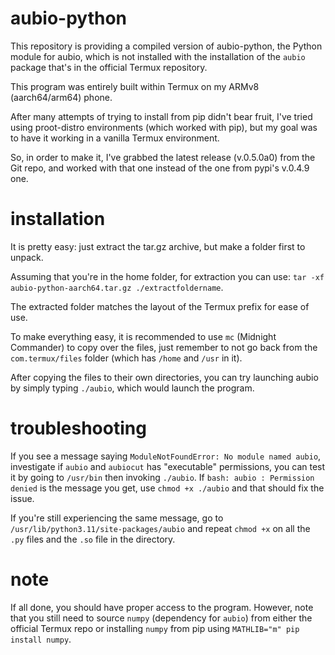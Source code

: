 # aubio-python
This repository is providing a compiled version of aubio-python, the Python module for aubio, which is not installed with the installation of the `aubio` package that's in the official Termux repository.

This program was entirely built within Termux on my ARMv8 (aarch64/arm64) phone. 

After many attempts of trying to install from pip didn't bear fruit, I've tried using proot-distro environments (which worked with pip), 
but my goal was to have it working in a vanilla Termux environment.

So, in order to make it, I've grabbed the latest release (v.0.5.0a0) from the Git repo, and worked with that one instead of the one from pypi's v.0.4.9 one.

# installation
It is pretty easy: just extract the tar.gz archive, but make a folder first to unpack.

Assuming that you're in the home folder, for extraction you can use: `tar -xf aubio-python-aarch64.tar.gz ./extractfoldername`.

The extracted folder matches the layout of the Termux prefix for ease of use.

To make everything easy, it is recommended to use `mc` (Midnight Commander) to copy over the files, just remember to not go 
back from the `com.termux/files` folder (which has `/home` and `/usr` in it).

After copying the files to their own directories, you can try launching aubio by simply typing `./aubio`, which would launch the program.
# troubleshooting
If you see a message saying `ModuleNotFoundError: No module named aubio`, investigate if `aubio` and `aubiocut` has "executable" permissions, 
you can test it by going to `/usr/bin` then invoking `./aubio`. If `bash: aubio : Permission denied` is the message you get, use `chmod +x ./aubio` and that should fix the issue.

If you're still experiencing the same message, go to `/usr/lib/python3.11/site-packages/aubio` and repeat `chmod +x` on all the `.py` files and the `.so` file in the directory.
# note
If all done, you should have proper access to the program. However, note that you still need to source `numpy` (dependency for `aubio`) from either the official Termux repo or
installing `numpy` from pip using `MATHLIB="m" pip install numpy`. 
